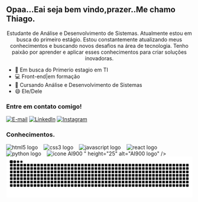 ## Opaa...Eai seja bem vindo,prazer..Me chamo Thiago.

<p align="center">Estudante de Análise e Desenvolvimento de Sistemas. Atualmente estou em busca do primeiro estágio.
Estou constantemente atualizando meus conhecimentos e buscando novos desafios na área de tecnologia. Tenho paixão por aprender e aplicar esses conhecimentos para criar soluções inovadoras.

- 🔭  Em busca do Primerio estagio em TI
- 💻 Front-end|em formação
- 🌱 Cursando Análise e Desenvolvimento de Sistemas
- 😄 Ele/Dele
   
<h3 align="left">Entre em contato comigo!</h3>

[![E-mail](https://img.shields.io/badge/-Email-000?style=for-the-badge&logo=microsoft-outlook&logoColor=FF00F6&color:FFF)](mailto:thiagoleandro0422@gmail.com)
[![LinkedIn](https://img.shields.io/badge/-LinkedIn-000?style=for-the-badge&logo=linkedin&logoColor=FF00F6&color:FFF)](https://www.linkedin.com/in/thiagoeandroytt)
[![Instagram](https://img.shields.io/badge/-Instagram-000?style=for-the-badge&logo=instagram&logoColor=FF00F6&color:FFF)](https://www.instagram.com/__thiagoleandro?igsh=MThyMnFubW1xOTlkdQ==)

<h3 align="left">Conhecimentos.</h3>

<div align="left">
  <img src="https://cdn.jsdelivr.net/gh/devicons/devicon/icons/html5/html5-original.svg" height="25" alt="html5 logo"  />
  <img width="8" />
  <img src="https://cdn.jsdelivr.net/gh/devicons/devicon/icons/css3/css3-original.svg" height="25" alt="css3 logo"  />
  <img width="8" />
  <img src="https://cdn.jsdelivr.net/gh/devicons/devicon/icons/javascript/javascript-plain.svg" height="25" alt="javascript logo"  />
  <img width="8" />
  <img src="https://cdn.jsdelivr.net/gh/devicons/devicon/icons/react/react-original.svg" height="25" alt="react logo"  />
  <img width="8" />
   <img src="https://brandslogos.com/wp-content/uploads/images/large/python-logo.png" height="25" alt="python logo"  />
  <img width="8" />
   <img src="<img width="600" height="600" alt="icone AI900" src="https://github.com/user-attachments/assets/457af29e-feef-4b08-b162-1e1aa9477cce" />
" height="25" alt="AI900 logo"  />
  <img width="8" />
</div>

<picture align="center">
  <source media="(prefers-color-scheme: dark)" srcset="https://raw.githubusercontent.com/Thiagoleandroytt/Thiagoleandroytt/output/github-contribution-grid-snake-dark.svg">
  <source media="(prefers-color-scheme: light)" srcset="https://raw.githubusercontent.com/Thiagoleandroytt/Thiagoleandroytt/output/github-contribution-grid-snake-dark.svg">
  <img align="center" alt="github contribution grid snake animation" src="https://raw.githubusercontent.com/Thiagoleandroytt/Thiagoleandroytt/output/github-contribution-grid-snake.svg">
</picture>
